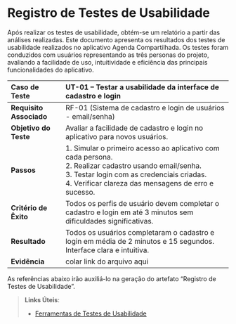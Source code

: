 # Registro de Testes de Usabilidade

Após realizar os testes de usabilidade, obtém-se um relatório a partir das análises realizadas. Este documento apresenta os resultados dos testes de usabilidade realizados no aplicativo Agenda Compartilhada. Os testes foram conduzidos com usuários representando as três personas do projeto, avaliando a facilidade de uso, intuitividade e eficiência das principais funcionalidades do aplicativo.

| Caso de Teste |UT-01 – Testar a usabilidade da interface de cadastro e login |
| :---- | :---- |
| **Requisito Associado** | RF-01 (Sistema de cadastro e login de usuários - email/senha) |
| **Objetivo do Teste** |Avaliar a facilidade de cadastro e login no aplicativo para novos usuários. |
| **Passos** | 1. Simular o primeiro acesso ao aplicativo com cada persona. <br> 2. Realizar cadastro usando email/senha. <br> 3. Testar login com as credenciais criadas. <br> 4. Verificar clareza das mensagens de erro e sucesso.|
| **Critério de Êxito** | Todos os perfis de usuário devem completar o cadastro e login em até 3 minutos sem dificuldades significativas.|
| **Resultado** | Todos os usuários completaram o cadastro e login em média de 2 minutos e 15 segundos. Interface clara e intuitiva. |
| **Evidência** | colar link do arquivo aqui |




As referências abaixo irão auxiliá-lo na geração do artefato “Registro de Testes de Usabilidade”.

> **Links Úteis**:
> - [Ferramentas de Testes de Usabilidade](https://www.usability.gov/how-to-and-tools/resources/templates.html)
